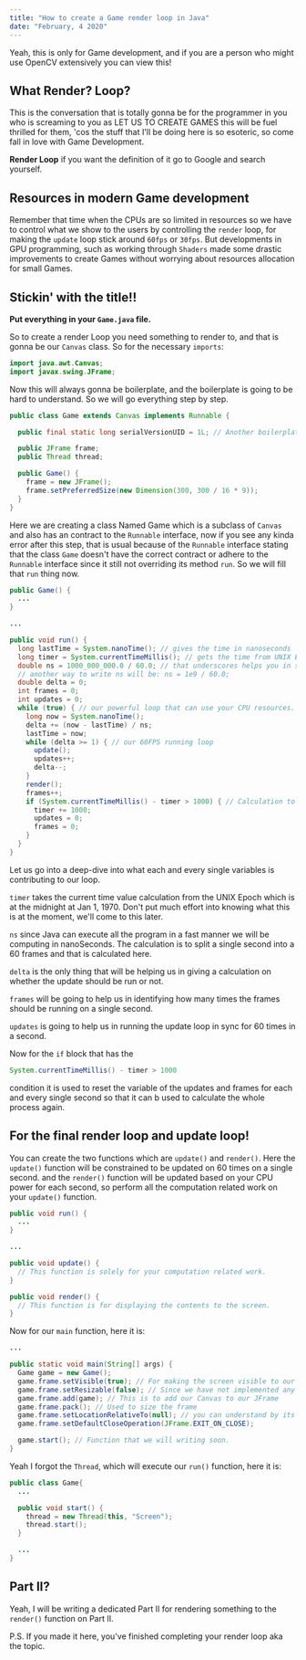 ```yaml
---
title: "How to create a Game render loop in Java"
date: "February, 4 2020"
---
```


Yeah, this is only for Game development, and if you are a person who might use OpenCV extensively you can view this!

## What Render? Loop?

This is the conversation that is totally gonna be for the programmer in you who is screaming to you as LET US TO CREATE GAMES this will be fuel thrilled for them, 'cos the stuff that I'll be doing here is so esoteric, so come fall in love with Game Development.

**Render Loop** if you want the definition of it go to Google and search yourself.

## Resources in modern Game development

Remember that time when the CPUs are so limited in resources so we have to control what we show to the users by controlling the `render` loop, for making the `update` loop stick around `60fps` or `30fps`. But developments in GPU programming, such as working through `Shaders` made some drastic improvements to create Games without worrying about resources allocation for small Games.

## Stickin' with the title!!

**Put everything in your `Game.java` file.**

So to create a render Loop you need something to render to, and that is gonna be our `Canvas` class. So for the necessary `imports`:

```java
import java.awt.Canvas;
import javax.swing.JFrame;
```

Now this will always gonna be boilerplate, and the boilerplate is going to be hard to understand.
So we will go everything step by step.

```java
public class Game extends Canvas implements Runnable {

  public final static long serialVersionUID = 1L; // Another boilerplate because of Canvas(class)

  public JFrame frame;
  public Thread thread;

  public Game() {
    frame = new JFrame();
    frame.setPreferredSize(new Dimension(300, 300 / 16 * 9));
  }
}
```
Here we are creating a class Named Game which is a subclass of `Canvas` and also has an contract to the `Runnable` interface, now if you see any kinda error after this step, that is usual because of the `Runnable` interface stating that the class `Game` doesn't have the correct contract or adhere to the `Runnable` interface since it still not overriding its method `run`. So we will fill that `run` thing now.

```java
public Game() {
  ...
}

...

public void run() {
  long lastTime = System.nanoTime(); // gives the time in nanoseconds
  long timer = System.currentTimeMillis(); // gets the time from UNIX Epoch Jan 1, 1970
  double ns = 1000_000_000.0 / 60.0; // that underscores helps you in showing how much zeros are there
  // another way to write ns will be: ns = 1e9 / 60.0;
  double delta = 0;
  int frames = 0;
  int updates = 0;
  while (true) { // our powerful loop that can use your CPU resources.
    long now = System.nanoTime();
    delta += (now - lastTime) / ns;
    lastTime = now;
    while (delta >= 1) { // our 60FPS running loop
      update();
      updates++;
      delta--;
    }
    render();
    frames++;
    if (System.currentTimeMillis() - timer > 1000) { // Calculation to reset the values on every second finishing.
      timer += 1000;
      updates = 0;
      frames = 0;
    }
  }
}
```
Let us go into a deep-dive into what each and every single variables is contributing to our loop. 

`timer` takes the current time value calculation from the UNIX Epoch which is at the midnight at Jan 1, 1970. Don't put much effort into knowing what this is at the moment, we'll come to this later.

`ns` since Java can execute all the program in a fast manner we will be computing in nanoSeconds. The calculation is to split a single second into a 60 frames and that is calculated here.

`delta` is the only thing that will be helping us in giving a calculation on whether the update should be run or not.

`frames` will be going to help us in identifying how many times the frames should be running on a single second.

`updates` is going to help us in running the update loop in sync for 60 times in a second.

Now for the `if` block that has the 
```java
System.currentTimeMillis() - timer > 1000
```
condition it is used to reset the variable of the updates and frames for each and every single second so that it can b used to calculate the whole process again.

## For the final render loop and update loop!

You can create the two functions which are `update()` and `render()`. Here the `update()` function will be constrained to be updated on 60 times on a single second. and the `render()` function will be updated based on your CPU power for each second, so perform all the computation related work on your `update()` function.

```java
public void run() {
  ...
}

...

public void update() {
  // This function is solely for your computation related work.
}

public void render() {
  // This function is for displaying the contents to the screen.
}
```

Now for our `main` function, here it is:

```java
...

public static void main(String[] args) {
  Game game = new Game();
  game.frame.setVisible(true); // For making the screen visible to our user
  game.frame.setResizable(false); // Since we have not implemented any responsive patterns it is good to make this false
  game.frame.add(game); // This is to add our Canvas to our JFrame
  game.frame.pack(); // Used to size the frame
  game.frame.setLocationRelativeTo(null); // you can understand by its name itself
  game.frame.setDefaultCloseOperation(JFrame.EXIT_ON_CLOSE);

  game.start(); // Function that we will writing soon.
}
```

Yeah I forgot the `Thread`, which will execute our `run()` function, here it is:

```java
public class Game{
  ...

  public void start() {
    thread = new Thread(this, "Screen");
    thread.start();
  }

  ...
}
```

## Part II?

Yeah, I will be writing a dedicated Part II for rendering something to the `render()` function on Part II.

P.S. If you made it here, you've finished completing your render loop aka the topic.